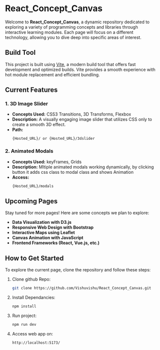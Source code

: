 # React_Concept_Canvas

Welcome to **React_Concept_Canvas**, a dynamic repository dedicated to exploring a variety of programming concepts and libraries through interactive learning modules. Each page will focus on a different technology, allowing you to dive deep into specific areas of interest.

## Build Tool

This project is built using [Vite](https://vitejs.dev/), a modern build tool that offers fast development and optimized builds. Vite provides a smooth experience with hot module replacement and efficient bundling.


## Current Features

### 1. 3D Image Slider
- **Concepts Used:** CSS3 Transitions, 3D Transforms, Flexbox
- **Description:** A visually engaging image slider that utilizes CSS only to create a smooth 3D effect.
- **Path:** 
    ```bash
    {Hosted_URL}/ or {Hosted_URL}/3dslider

### 2. Animated Modals
- **Concepts Used:** keyFrames, Grids
- **Description:** Mltiple animated modals working dynamically, by clicking button it adds css class to modal class and shows Animation
- **Access:** 
    ```bash
    {Hosted_URL}/modals

## Upcoming Pages

Stay tuned for more pages! Here are some concepts we plan to explore:

- **Data Visualization with D3.js**
- **Responsive Web Design with Bootstrap**
- **Interactive Maps using Leaflet**
- **Canvas Animation with JavaScript**
- **Frontend Frameworks (React, Vue.js, etc.)**

## How to Get Started

To explore the current page, clone the repository and follow these steps:

1. Clone github Repo:
   ```bash
   git clone https://github.com/Vishuvishu/React_Concept_Canvas.git
2. Install Dependancies:
   ```bash
   npm install
3. Run project:
   ```bash
   npm run dev
4. Access web app on:
   ```bash
   http://localhost:5173/
